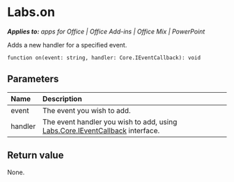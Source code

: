
# Labs.on

 _**Applies to:** apps for Office | Office Add-ins | Office Mix | PowerPoint_

Adds a new handler for a specified event.

```
function on(event: string, handler: Core.IEventCallback): void
```


## Parameters


|**Name**|**Description**|
|:-----|:-----|
|event|The event you wish to add.|
|handler|The event handler you wish to add, using [Labs.Core.IEventCallback](../../reference/office-mix/labs.core.ieventcallback.md) interface.|

## Return value

None.

